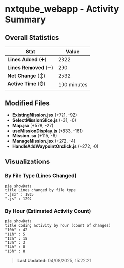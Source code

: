 # nxtqube_webapp - Activity Summary 

## Overall Statistics

| Stat                   | Value                                                             |
| ---------------------- | ----------------------------------------------------------------- |
| **Lines Added** (➕)   | 2822                                          |
| **Lines Removed** (➖) | 290                                        |
| **Net Change** (↕)    | 2532                |
| **Active Time** (⌚)   | 100 minutes |


## Modified Files
- **ExistingMission.jsx** (+721, -92)
- **SelectMissionSlice.js** (+31, -0)
- **Map.jsx** (+578, -27)
- **useMissionDisplay.js** (+833, -161)
- **Mission.jsx** (+115, -6)
- **ManageMission.jsx** (+272, -4)
- **HandleAddWaypointOnclick.js** (+272, -0)

## Visualizations

### By File Type (Lines Changed)

```mermaid
pie showData
title Lines changed by file type
".jsx" : 1815
".js" : 1297
```

### By Hour (Estimated Activity Count)

```mermaid
pie showData
title Coding activity by hour (count of changes)
"10h" : 42
"11h" : 5
"12h" : 15
"13h" : 3
"14h" : 8
"15h" : 8
```


> **Last Updated:** 04/08/2025, 15:22:21